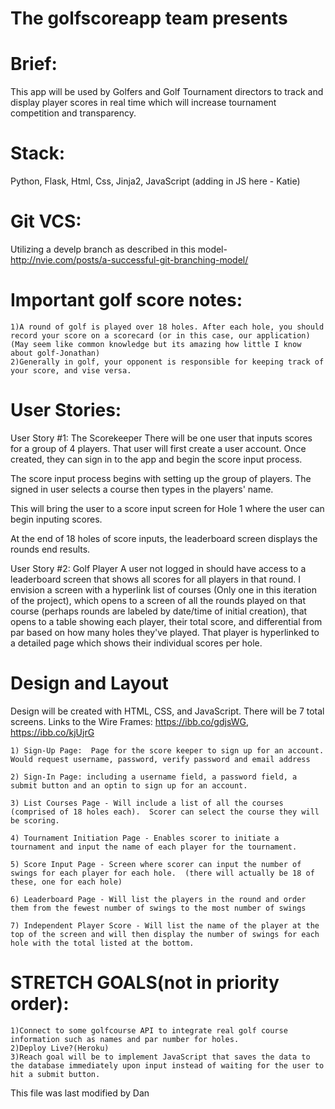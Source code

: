 # The golfscoreapp team presents


# Brief: 
This app will be used by Golfers and Golf Tournament directors to track and display player scores in real time which will increase tournament competition and transparency. 

# Stack: 
Python, Flask, Html, Css, Jinja2, JavaScript (adding in JS here - Katie)

# Git VCS: 
Utilizing a develp branch as described in this model- http://nvie.com/posts/a-successful-git-branching-model/

# Important golf score notes:
    1)A round of golf is played over 18 holes. After each hole, you should record your score on a scorecard (or in this case, our application) (May seem like common knowledge but its amazing how little I know about golf-Jonathan)
    2)Generally in golf, your opponent is responsible for keeping track of your score, and vise versa.


# User Stories:
User Story #1: The Scorekeeper
There will be one user that inputs scores for a group of 4 players. That user will first create a user account. Once created, they can sign in to the app and begin the score input process.

The score input process begins with setting up the group of players. The signed in user selects a course then types in the players' name. 

This will bring the user to a score input screen for Hole 1 where the user can begin inputing scores.

At the end of 18 holes of score inputs, the leaderboard screen displays the rounds end results.


User Story #2: Golf Player
A user not logged in should have access to a leaderboard screen that shows all scores for all players in that round. I envision a screen with a hyperlink list of courses (Only one in this iteration of the project), which opens to a screen of all the rounds played on that course (perhaps rounds are labeled by date/time of initial creation), that opens to a table showing each player, their total score, and differential from par based on how many holes they've played. That player is hyperlinked to a detailed page which shows their individual scores per hole.

# Design and Layout
Design will be created with HTML, CSS, and JavaScript. There will be 7 total screens. Links to the Wire Frames: https://ibb.co/gdjsWG, https://ibb.co/kjUjrG

    1) Sign-Up Page:  Page for the score keeper to sign up for an account.  Would request username, password, verify password and email address

    2) Sign-In Page: including a username field, a password field, a submit button and an optin to sign up for an account.

    3) List Courses Page - Will include a list of all the courses (comprised of 18 holes each).  Scorer can select the course they will be scoring.

    4) Tournament Initiation Page - Enables scorer to initiate a tournament and input the name of each player for the tournament.

    5) Score Input Page - Screen where scorer can input the number of swings for each player for each hole.  (there will actually be 18 of these, one for each hole)

    6) Leaderboard Page - Will list the players in the round and order them from the fewest number of swings to the most number of swings

    7) Independent Player Score - Will list the name of the player at the top of the screen and will then display the number of swings for each hole with the total listed at the bottom.



# STRETCH GOALS(not in priority order):
    1)Connect to some golfcourse API to integrate real golf course information such as names and par number for holes.
    2)Deploy Live?(Heroku)
    3)Reach goal will be to implement JavaScript that saves the data to the database immediately upon input instead of waiting for the user to hit a submit button.

This file was last modified by Dan
